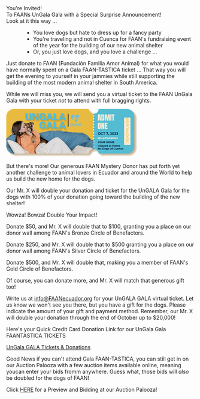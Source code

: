 <div class='text-h2'>You're Invited!</div>
<div class='text-h4 my-4'>To FAANs UnGala Gala with a Special Surprise Announcement!
</div>

<div class="text-h6 mt-4">Look at it this way ...</div>

  - You love dogs but hate to dress up for a fancy party
  - You're traveling and not in Cuenca for FAAN's fundraising event of the year for the building of our new animal shelter
  - Or, you just love dogs, and you love a challenge ...

<div class="mt-4">
Just donate to FAAN (Fundación Familia Amor Animal) for what you would have normally spent on a Gala FAAN-TASTICA ticket ... That way you will get the evening to yourself in your jammies while still supporting the building of the most modern animal shelter in South America.
</div>


While we will miss you, we will send you a virtual ticket to the FAAN UnGala Gala with your ticket _not_ to attend with full bragging rights.

<div class="d-flex justify-center mb-8">
  <img src="/images/ungala/ticket-en.png"  />
</div>

But there's more! Our generous FAAN Mystery Donor has put forth yet another challenge to animal lovers in Ecuador and around the World to help us build the new home for the dogs.

Our Mr. X will double your donation and ticket for the UnGALA Gala for the dogs with 100% of your donation going toward the building of the new shelter!

<div class='text-h4 mb-2'>Wowza! Bowza! Double Your Impact!</div>

Donate $50, and Mr. X will double that to $100, granting you a place on our donor wall among FAAN's Bronze Circle of Benefactors.

Donate $250, and Mr. X will double that to $500 granting you a place on our donor wall among FAAN's Silver Circle of Benefactors.

Donate $500, and Mr. X will double that, making you a member of FAAN's Gold Circle of Benefactors.

Of course, you can donate more, and Mr. X will match that generous gift too!

Write us at <a href="mailto:info@FAANecuador.org">info@FAANecuador.org</a> for your UnGALA GALA virtual ticket. Let us know we won't see you there, but you have a gift for the dogs. Please indicate the amount of your gift and payment method. Remember, our Mr. X will double your donation through the end of October up to $20,000!

<div class='text-h6'>Here's your Quick Credit Card Donation Link for our UnGala Gala FAANTASTICA TICKETS</div>

<a href="https://amicicannis1.ddock.gives/?givingPageId=e2d53e73-039f-4b81-acf7-5632a0c753e4">UnGala GALA Tickets & Donations</a>

Good News if you can't attend Gala FAAN-TASTICA, you can still get in on our Auction Palooza with a few auction items available online, meaning youcan enter your bids fromm anywhere. Guess what, those bids will _also_ be doubled for the dogs of FAAN!

<div class='text-h6'>Click <a href="/auction-preview">HERE</a> for a Preview and Bidding at our Auction Palooza!</div>

<style>
  ul li{
    margin-left: 3rem;
  }
</style>